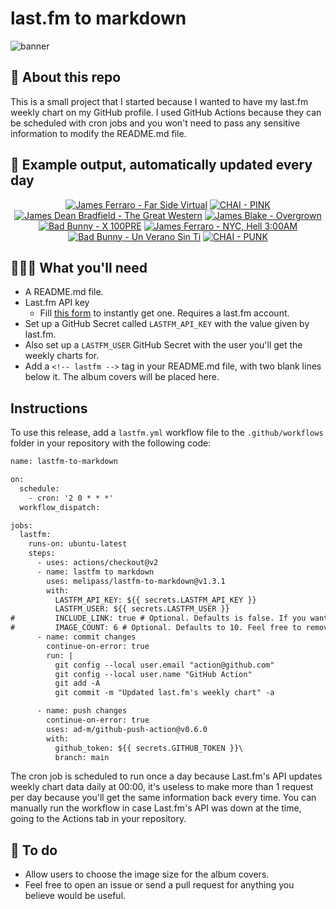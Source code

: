 # last.fm to markdown

![banner](banner.png)

## 🤖 About this repo
This is a small project that I started because I wanted to have my last.fm weekly chart on my GitHub profile. I used GitHub Actions because they can be scheduled with cron jobs and you won't need to pass any sensitive information to modify the README.md file.

## 🎵 Example output, automatically updated every day
<!-- lastfm -->
<p align="center"><a href="https://www.last.fm/music/James+Ferraro/Far+Side+Virtual"><img src="https://lastfm.freetls.fastly.net/i/u/64s/6000501b749222f1ae0d56f691878ad6.png" title="James Ferraro - Far Side Virtual"></a> <a href="https://www.last.fm/music/CHAI/PINK"><img src="https://lastfm.freetls.fastly.net/i/u/64s/c7061f6efaeb277c1accdb75b5e50ce3.jpg" title="CHAI - PINK"></a> <a href="https://www.last.fm/music/James+Dean+Bradfield/The+Great+Western"><img src="https://lastfm.freetls.fastly.net/i/u/64s/2ff921446fb24ad38d4062ccbafb70de.jpg" title="James Dean Bradfield - The Great Western"></a> <a href="https://www.last.fm/music/James+Blake/Overgrown"><img src="https://lastfm.freetls.fastly.net/i/u/64s/35071298781ffa59c5dcac373186428f.jpg" title="James Blake - Overgrown"></a> <a href="https://www.last.fm/music/Bad+Bunny/X+100PRE"><img src="https://lastfm.freetls.fastly.net/i/u/64s/e220bd192e63a48e6fddda59f3fc7662.jpg" title="Bad Bunny - X 100PRE"></a> <a href="https://www.last.fm/music/James+Ferraro/NYC,+Hell+3:00AM"><img src="https://lastfm.freetls.fastly.net/i/u/64s/b0eed3cd8e8646e384a31192ad978564.jpg" title="James Ferraro - NYC, Hell 3:00AM"></a> <a href="https://www.last.fm/music/Bad+Bunny/Un+Verano+Sin+Ti"><img src="https://lastfm.freetls.fastly.net/i/u/64s/c6dd5eae9d4d12e5aaca39304ea50059.gif" title="Bad Bunny - Un Verano Sin Ti"></a> <a href="https://www.last.fm/music/CHAI/PUNK"><img src="https://lastfm.freetls.fastly.net/i/u/64s/30dc63338a616f4d0c39ba9c86919166.png" title="CHAI - PUNK"></a> </p>

          
## 👩🏽‍💻 What you'll need
* A README.md file.
* Last.fm API key
  * Fill [this form](https://www.last.fm/api/account/create) to instantly get one. Requires a last.fm account.
* Set up a GitHub Secret called ```LASTFM_API_KEY``` with the value given by last.fm.
* Also set up a ```LASTFM_USER``` GitHub Secret with the user you'll get the weekly charts for.
* Add a ```<!-- lastfm -->``` tag in your README.md file, with two blank lines below it. The album covers will be placed here.

## Instructions
To use this release, add a ```lastfm.yml``` workflow file to the ```.github/workflows``` folder in your repository with the following code:
```diff
name: lastfm-to-markdown

on:
  schedule:
    - cron: '2 0 * * *'
  workflow_dispatch:

jobs:
  lastfm:
    runs-on: ubuntu-latest
    steps:
      - uses: actions/checkout@v2
      - name: lastfm to markdown
        uses: melipass/lastfm-to-markdown@v1.3.1
        with:
          LASTFM_API_KEY: ${{ secrets.LASTFM_API_KEY }}
          LASTFM_USER: ${{ secrets.LASTFM_USER }}
#         INCLUDE_LINK: true # Optional. Defaults is false. If you want to include the link to the album page, set this to true.
#         IMAGE_COUNT: 6 # Optional. Defaults to 10. Feel free to remove this line if you want.
      - name: commit changes
        continue-on-error: true
        run: |
          git config --local user.email "action@github.com"
          git config --local user.name "GitHub Action"
          git add -A
          git commit -m "Updated last.fm's weekly chart" -a

      - name: push changes
        continue-on-error: true
        uses: ad-m/github-push-action@v0.6.0
        with:
          github_token: ${{ secrets.GITHUB_TOKEN }}\
          branch: main
```
The cron job is scheduled to run once a day because Last.fm's API updates weekly chart data daily at 00:00, it's useless to make more than 1 request per day because you'll get the same information back every time. You can manually run the workflow in case Last.fm's API was down at the time, going to the Actions tab in your repository.

## 🚧 To do
* Allow users to choose the image size for the album covers.
* Feel free to open an issue or send a pull request for anything you believe would be useful.

